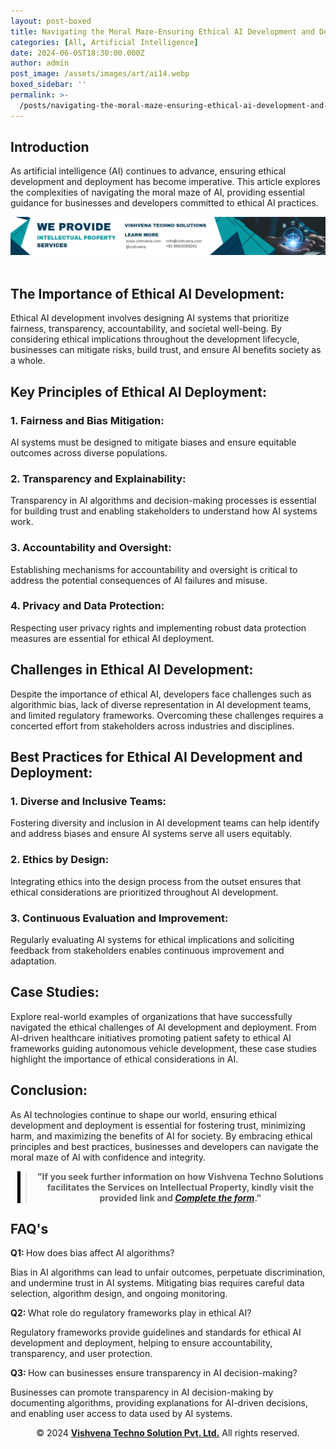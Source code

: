 ```yaml
---
layout: post-boxed
title: Navigating the Moral Maze-Ensuring Ethical AI Development and Deployment
categories: [All, Artificial Intelligence]
date: 2024-06-05T18:30:00.000Z
author: admin
post_image: /assets/images/art/ai14.webp
boxed_sidebar: ''
permalink: >-
  /posts/navigating-the-moral-maze-ensuring-ethical-ai-development-and-deployment
---
```


<html lang="en">
<head>
    <meta charset="UTF-8">
    <meta name="viewport" content="width=device-width, initial-scale=1.0">
    <meta name="description" content="Ethical AI development and deployment are crucial. Learn how to navigate the moral maze of AI with our expert insights.">
    <title>Navigating the Moral Maze-Ensuring Ethical AI Development and Deployment</title>
</head>
<body>

<h2>Introduction</h2>
<p>As artificial intelligence (AI) continues to advance, ensuring ethical development and deployment has become imperative. This article explores the complexities of navigating the moral maze of AI, providing essential guidance for businesses and developers committed to ethical AI practices.</p>

<!-- Image Banner Ad -->

<a href="/contact">
    <img src="/assets/images/art/ip ads a.webp" alt="Advertisement for Vishvena Techno Solutions intellectual property services" style="max-width:100%; height:auto;">
</a>
<br><br>

<article>

<h2>The Importance of Ethical AI Development:</h2>
<p>Ethical AI development involves designing AI systems that prioritize fairness, transparency, accountability, and societal well-being. By considering ethical implications throughout the development lifecycle, businesses can mitigate risks, build trust, and ensure AI benefits society as a whole.</p>


<h2>Key Principles of Ethical AI Deployment:</h2>

<h3>1. Fairness and Bias Mitigation: </h3>
<p>AI systems must be designed to mitigate biases and ensure equitable outcomes across diverse populations.</p>

<h3>2. Transparency and Explainability: </h3>
<p>Transparency in AI algorithms and decision-making processes is essential for building trust and enabling stakeholders to understand how AI systems work.</p>

<h3>3. Accountability and Oversight: </h3>
<p>Establishing mechanisms for accountability and oversight is critical to address the potential consequences of AI failures and misuse.</p>

<h3>4. Privacy and Data Protection: </h3>
<p>Respecting user privacy rights and implementing robust data protection measures are essential for ethical AI deployment.</p>


<h2>Challenges in Ethical AI Development:</h2>
<p>Despite the importance of ethical AI, developers face challenges such as algorithmic bias, lack of diverse representation in AI development teams, and limited regulatory frameworks. Overcoming these challenges requires a concerted effort from stakeholders across industries and disciplines.</p>

<h2>Best Practices for Ethical AI Development and Deployment:</h2>

<h3>1. Diverse and Inclusive Teams: </h3>
<p>Fostering diversity and inclusion in AI development teams can help identify and address biases and ensure AI systems serve all users equitably.</p>

<h3>2. Ethics by Design: </h3>
<p>Integrating ethics into the design process from the outset ensures that ethical considerations are prioritized throughout AI development.</p>

<h3>3. Continuous Evaluation and Improvement: </h3>
<p>Regularly evaluating AI systems for ethical implications and soliciting feedback from stakeholders enables continuous improvement and adaptation.</p>


<h2>Case Studies:</h2>
<p>Explore real-world examples of organizations that have successfully navigated the ethical challenges of AI development and deployment. From AI-driven healthcare initiatives promoting patient safety to ethical AI frameworks guiding autonomous vehicle development, these case studies highlight the importance of ethical considerations in AI.</p>

<h2>Conclusion:</h2>
<p>As AI technologies continue to shape our world, ensuring ethical development and deployment is essential for fostering trust, minimizing harm, and maximizing the benefits of AI for society. By embracing ethical principles and best practices, businesses and developers can navigate the moral maze of AI with confidence and integrity.</p>

<!-- Quote Ad with link -->

<center>
    <blockquote style="position:relative;">
        <p><b style="font-size:1em;">"If you seek further information on how Vishvena Techno Solutions facilitates the Services on Intellectual Property, kindly visit the provided link and <a href="/contact"><i>Complete the form</i></a>."</b></p>
        <div style="position:absolute; top:0; bottom:0; left:-15px; border-left:5px solid black;"></div>
    </blockquote>
</center>

<h2>FAQ's</h2>
<p><strong>Q1: </strong>How does bias affect AI algorithms?</p>
<p>Bias in AI algorithms can lead to unfair outcomes, perpetuate discrimination, and undermine trust in AI systems. Mitigating bias requires careful data selection, algorithm design, and ongoing monitoring.</p>

<p><strong>Q2: </strong>What role do regulatory frameworks play in ethical AI?</p>
<p>Regulatory frameworks provide guidelines and standards for ethical AI development and deployment, helping to ensure accountability, transparency, and user protection.</p>

<p><strong>Q3: </strong>How can businesses ensure transparency in AI decision-making?</p>
<p>Businesses can promote transparency in AI decision-making by documenting algorithms, providing explanations for AI-driven decisions, and enabling user access to data used by AI systems.</p>

<footer>
    <center>
        <p>&copy; 2024 <a href="https://vishvena.com"><b>Vishvena Techno Solution Pvt. Ltd.</b></a> All rights reserved.</p>
    </center>
</footer>

</article>

</body>
</html>
